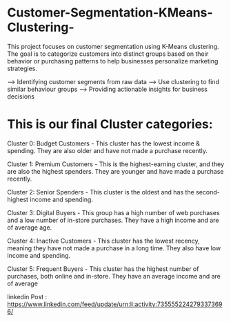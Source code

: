 # Customer-Segmentation-KMeans-Clustering-
This project focuses on customer segmentation using K-Means clustering. The goal is to categorize customers into distinct groups based on their behavior or purchasing patterns to help businesses personalize marketing strategies.

--> Identifying customer segments from raw data
--> Use clustering to find similar behaviour groups
--> Providing actionable insights for business decisions

# This is our final Cluster categories:

Cluster 0: Budget Customers - This cluster has the lowest income & spending. They are also older and have not made a purchase recently.
             
Cluster 1: Premium Customers - This is the highest-earning cluster, and they are also the highest spenders. They are younger and have made a purchase recently.
             
Cluster 2: Senior Spenders - This cluster is the oldest and has the second-highest income and spending.
             
Cluster 3: Digital Buyers - This group has a high number of web purchases and a low number of in-store purchases. They have a high income and are of average age.
             
Cluster 4: Inactive Customers - This cluster has the lowest recency, meaning they have not made a purchase in a long time. They also have low income and spending.
             
Cluster 5: Frequent Buyers - This cluster has the highest number of purchases, both online and in-store. They have an average income and are of average


linkedin Post : https://www.linkedin.com/feed/update/urn:li:activity:7355552242793373696/
